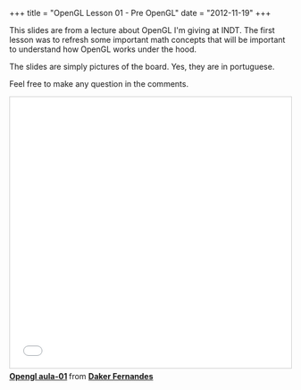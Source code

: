 +++
title = "OpenGL Lesson 01 - Pre OpenGL"
date = "2012-11-19"
+++

This slides are from a lecture about OpenGL I'm giving at INDT. The
first lesson was to refresh some important math concepts that will be
important to understand how OpenGL works under the hood.

The slides are simply pictures of the board. Yes, they are in
portuguese.

Feel free to make any question in the comments.

<iframe src="//www.slideshare.net/slideshow/embed_code/key/IGOcxrKsIkzUQ3" width="595" height="485" frameborder="0" marginwidth="0" marginheight="0" scrolling="no" style="border:1px solid #CCC; border-width:1px; margin-bottom:5px; max-width: 100%;" allowfullscreen> </iframe> <div style="margin-bottom:5px"> <strong> <a href="//www.slideshare.net/dakerfp/opengl-aula01" title="Opengl aula-01" target="_blank">Opengl aula-01</a> </strong> from <strong><a href="//www.slideshare.net/dakerfp" target="_blank">Daker Fernandes</a></strong> </div>

